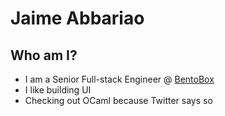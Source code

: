 # Jaime Abbariao

## Who am I?

- I am a Senior Full-stack Engineer @ [BentoBox](https://getbento.com)
- I like building UI
- Checking out OCaml because Twitter says so
